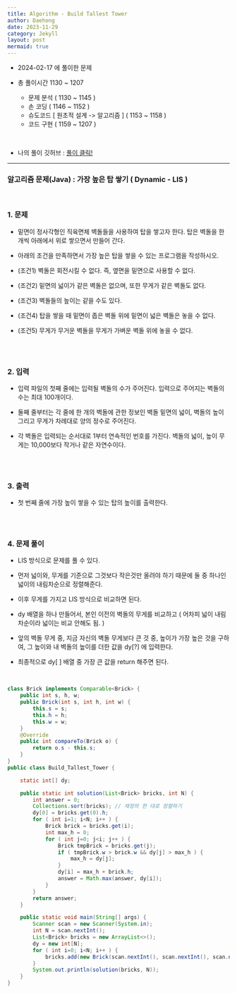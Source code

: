 ```yaml
---
title: Algorithm - Build Tallest Tower
author: Daehong
date: 2023-11-29
category: Jekyll
layout: post
mermaid: true
---
```


- 2024-02-17 에 풀이한 문제

- 총 풀이시간 1130 ~ 1207
	- 문제 분석 ( 1130 ~ 1145 )
	- 손 코딩 ( 1146 ~ 1152 )
	- 슈도코드 [ 원초적 설계 -> 알고리즘 ] ( 1153 ~ 1158 )
	- 코드 구현 ( 1159 ~ 1207 )

<br>

* 나의 풀이 깃허브 : 
[풀이 클릭!](https://github.com/JeonDaehong/study-java-algorithm/blob/main/dynamic/Build_Tallest_Tower.java)

<hr>

### 알고리즘 문제(Java) : 가장 높은 탑 쌓기 ( Dynamic - LIS )

<br>

### 1. 문제

 - 밑면이 정사각형인 직육면체 벽돌들을 사용하여 탑을 쌓고자 한다. 탑은 벽돌을 한 개씩 아래에서 위로 쌓으면서 만들어 간다.
 
 - 아래의 조건을 만족하면서 가장 높은 탑을 쌓을 수 있는 프로그램을 작성하시오.
 
 - (조건1) 벽돌은 회전시킬 수 없다. 즉, 옆면을 밑면으로 사용할 수 없다.
 
 - (조건2) 밑면의 넓이가 같은 벽돌은 없으며, 또한 무게가 같은 벽돌도 없다.
 
 - (조건3) 벽돌들의 높이는 같을 수도 있다.
 
 - (조건4) 탑을 쌓을 때 밑면이 좁은 벽돌 위에 밑면이 넓은 벽돌은 놓을 수 없다.
 
 - (조건5) 무게가 무거운 벽돌을 무게가 가벼운 벽돌 위에 놓을 수 없다.

 
<br>
<br>

### 2. 입력

 - 입력 파일의 첫째 줄에는 입력될 벽돌의 수가 주어진다. 입력으로 주어지는 벽돌의 수는 최대 100개이다.
 
 - 둘째 줄부터는 각 줄에 한 개의 벽돌에 관한 정보인 벽돌 밑면의 넓이, 벽돌의 높이 그리고 무게가 차례대로 양의 정수로 주어진다.
 
 - 각 벽돌은 입력되는 순서대로 1부터 연속적인 번호를 가진다. 벽돌의 넓이, 높이 무게는 10,000보다 작거나 같은 자연수이다.

<br>
<br>

### 3. 출력

 - 첫 번째 줄에 가장 높이 쌓을 수 있는 탑의 높이를 출력한다.
   


<br>
<br>

### 4. 문제 풀이

 - LIS 방식으로 문제를 풀 수 있다.
 
 - 먼저 넓이와, 무게를 기준으로 그것보다 작은것만 올려야 하기 때문에 둘 중 하나인 넓이의 내림차순으로 정렬해준다.
 
 - 이후 무게를 가지고 LIS 방식으로 비교하면 된다.

 - dy 배열을 하나 만들어서, 본인 이전의 벽돌의 무게를 비교하고 ( 어차피 넓이 내림차순이라 넓이는 비교 안해도 됨. )
 
 - 앞의 벽돌 무게 중, 지금 자신의 벽돌 무게보다 큰 것 중, 높이가 가장 높은 것을 구하여, 그 높이와 내 벽돌의 높이를 더한 값을 dy[?] 에 입력한다.
 
 - 최종적으로 dy[ ] 배열 중 가장 큰 값을 return 해주면 된다.
	
 <br>


```java
class Brick implements Comparable<Brick> {
    public int s, h, w;
    public Brick(int s, int h, int w) {
        this.s = s;
        this.h = h;
        this.w = w;
    }
    @Override
    public int compareTo(Brick o) {
        return o.s - this.s;
    }
}
public class Build_Tallest_Tower {

    static int[] dy;

    public static int solution(List<Brick> bricks, int N) {
        int answer = 0;
        Collections.sort(bricks); // 재정의 한 대로 정렬하기
        dy[0] = bricks.get(0).h;
        for ( int i=1; i<N; i++ ) {
            Brick brick = bricks.get(i);
            int max_h = 0;
            for ( int j=0; j<i; j++ ) {
                Brick tmpBrick = bricks.get(j);
                if ( tmpBrick.w > brick.w && dy[j] > max_h ) {
                    max_h = dy[j];
                }
                dy[i] = max_h + brick.h;
                answer = Math.max(answer, dy[i]);
            }
        }
        return answer;
    }

    public static void main(String[] args) {
        Scanner scan = new Scanner(System.in);
        int N = scan.nextInt();
        List<Brick> bricks = new ArrayList<>();
        dy = new int[N];
        for ( int i=0; i<N; i++ ) {
            bricks.add(new Brick(scan.nextInt(), scan.nextInt(), scan.nextInt()));
        }
        System.out.println(solution(bricks, N));
    }
}
```

<br>
<br>
<br>
<br>
<br>